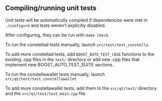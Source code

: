 Compiling/running unit tests
------------------------------------

Unit tests will be automatically compiled if dependencies were met in `./configure`
and tests weren't explicitly disabled.

After configuring, they can be run with `make check`.

To run the constellad tests manually, launch `src/test/test_constella`.

To add more constellad tests, add `BOOST_AUTO_TEST_CASE` functions to the existing
.cpp files in the `test/` directory or add new .cpp files that
implement new BOOST_AUTO_TEST_SUITE sections.

To run the constellawallet tests manually, launch `src/qt/test/test_constellawallet`

To add more constellawallet tests, add them to the `src/qt/test/` directory and
the `src/qt/test/test_main.cpp` file.
